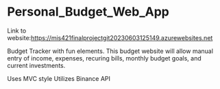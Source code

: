 # Personal_Budget_Web_App
Link to website:https://mis421finalprojectgit20230603125149.azurewebsites.net

Budget Tracker with fun elements. This budget website will allow manual entry of income, expenses, recuring bills, monthly budget goals, and current investments. 

Uses MVC style
Utilizes Binance API

